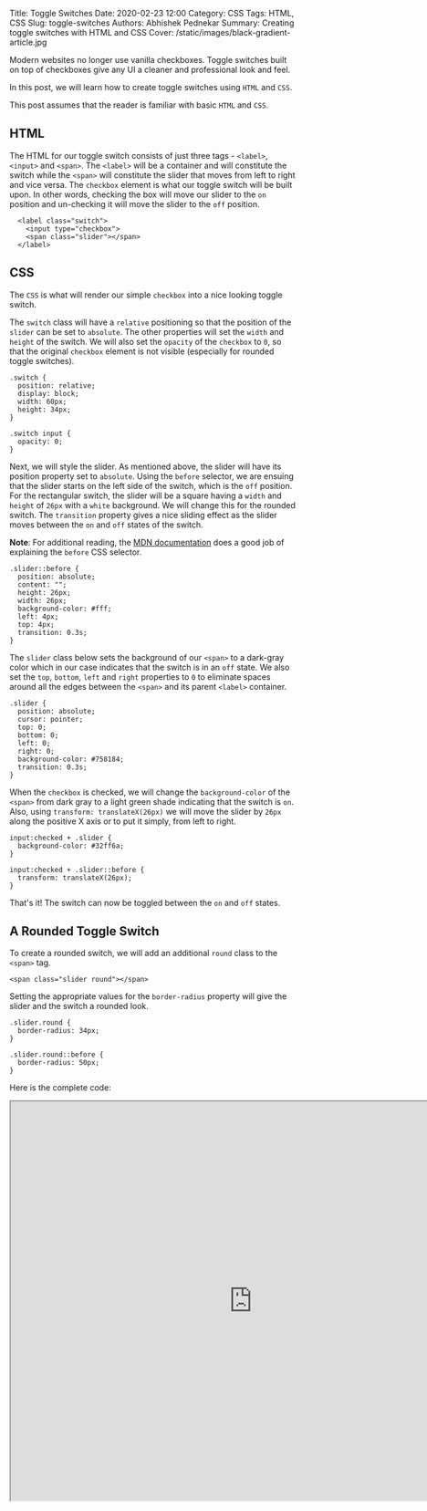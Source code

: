 Title: Toggle Switches
Date: 2020-02-23 12:00
Category: CSS
Tags: HTML, CSS
Slug: toggle-switches
Authors: Abhishek Pednekar
Summary: Creating toggle switches with HTML and CSS
Cover: /static/images/black-gradient-article.jpg

Modern websites no longer use vanilla checkboxes. Toggle switches built on top of checkboxes give any UI a cleaner and professional look and feel.

In this post, we will learn how to create toggle switches using `HTML` and `CSS`.

This post assumes that the reader is familiar with basic `HTML` and `CSS`. 

## HTML

The HTML for our toggle switch consists of just three tags - `<label>`, `<input>` and `<span>`. The `<label>` will be a container and 
will constitute the switch while the `<span>` will constitute the slider that moves from left to right and vice versa. The `checkbox` 
element is what our toggle switch will be built upon. In other words, checking the box will move our slider to the `on` position 
and un-checking it will move the slider to the `off` position.

```
  <label class="switch">
    <input type="checkbox">
    <span class="slider"></span>
  </label>
```

## CSS

The `CSS` is what will render our simple `checkbox` into a nice looking toggle switch.

The `switch` class will have a `relative` positioning so that the position of the `slider` can be set to `absolute`. The other properties will
set the `width` and `height` of the switch. We will also set the `opacity` of the `checkbox` to `0`, so that the original `checkbox` 
element is not visible (especially for rounded toggle switches).

```
.switch {
  position: relative;
  display: block;
  width: 60px;
  height: 34px;
}

.switch input {
  opacity: 0;
}
```

Next, we will style the slider. As mentioned above, the slider will have its position property set to `absolute`. Using the `before` 
selector, we are ensuing that the slider starts on the left side of the switch, which is the `off` position. For the rectangular switch, 
the slider will be a square having a `width` and `height` of `26px` with a `white` background. We will change this for the rounded switch. 
The `transition` property gives a nice sliding effect as the slider moves between the `on` and `off` states of the switch.

**Note**: For additional reading, the [MDN documentation](https://developer.mozilla.org/en-US/docs/Web/CSS/::before) does a good job of explaining the 
`before` CSS selector.

```
.slider::before {
  position: absolute;
  content: "";
  height: 26px;
  width: 26px;
  background-color: #fff;
  left: 4px;
  top: 4px;
  transition: 0.3s;
}
```

The `slider` class below sets the background of our `<span>` to a dark-gray color which in our case indicates that the 
switch is in an `off` state. We also set the `top`, `bottom`, `left` and `right` properties to `0` to eliminate spaces 
around all the edges between the `<span>` and its parent `<label>` container.

```
.slider {
  position: absolute;
  cursor: pointer;
  top: 0;
  bottom: 0;
  left: 0;
  right: 0;
  background-color: #758184;
  transition: 0.3s;
}
```

When the `checkbox` is checked, we will change the `background-color` of the `<span>` from dark gray to a light green shade
indicating that the switch is `on`. Also, using `transform: translateX(26px)` we will move the slider by `26px` along the 
positive X axis or to put it simply, from left to right. 

```
input:checked + .slider {
  background-color: #32ff6a;
}

input:checked + .slider::before {
  transform: translateX(26px);
}

```

That's it! The switch can now be toggled between the `on` and `off` states.

## A Rounded Toggle Switch

To create a rounded switch, we will add an additional `round` class to the `<span>` tag. 

```
<span class="slider round"></span>
```

Setting the appropriate values for the `border-radius` property will give the slider and the switch a rounded look.

```
.slider.round {
  border-radius: 34px;
}

.slider.round::before {
  border-radius: 50px;
}
```

Here is the complete code:

<iframe src="https://codepen.io/abhishekpednekar84/pen/bGdwRGY" style="width: 846px; height: 700px"></iframe>